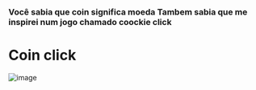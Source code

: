 <h3>Você sabia que coin significa moeda
Tambem sabia que me inspirei num jogo chamado coockie click</h3>

<h1>Coin click</h1>


![image](https://user-images.githubusercontent.com/93051043/140662321-1524d4b2-7455-462e-a4bb-4a6b98c11a1e.png)

